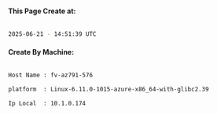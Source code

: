 
   
#### This Page Create at:

```bash

2025-06-21 - 14:51:39 UTC

```

#### Create By Machine:

```bash

Host Name : fv-az791-576

platform  : Linux-6.11.0-1015-azure-x86_64-with-glibc2.39

Ip Local  : 10.1.0.174

```

